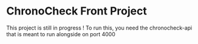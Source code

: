 # ChronoCheck Front Project

This project is still in progress !
To run this, you need the chronocheck-api that is meant to run alongside on port 4000
